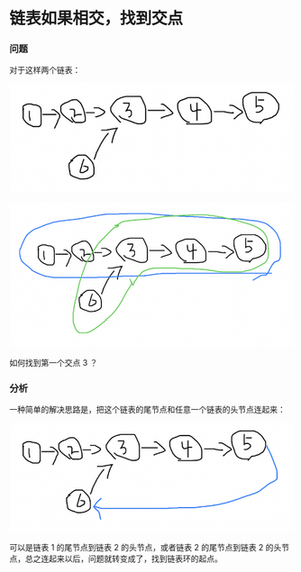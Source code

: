 # 链表如果相交，找到交点

### 问题

对于这样两个链表：

![50](./assets/31.png)

![50](./assets/32.png)

如何找到第一个交点 3 ？

### 分析

一种简单的解决思路是，把这个链表的尾节点和任意一个链表的头节点连起来：

![50](./assets/33.png)

可以是链表 1 的尾节点到链表 2 的头节点，或者链表 2 的尾节点到链表 2 的头节点，总之连起来以后，问题就转变成了，找到链表环的起点。

